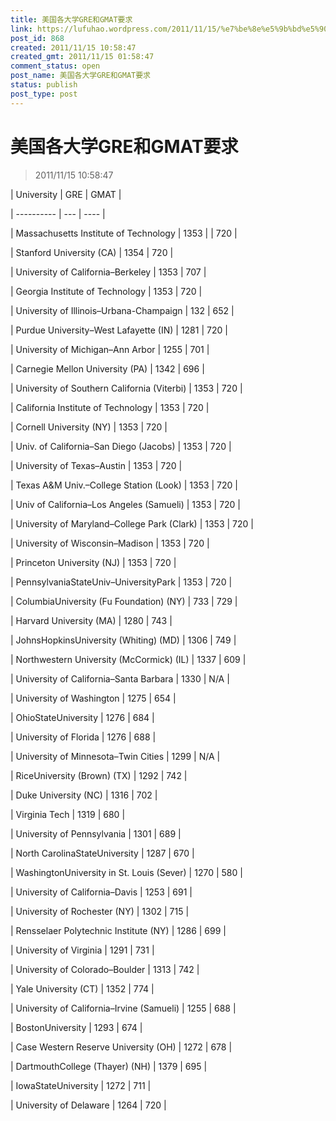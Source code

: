 ```yaml
---
title: 美国各大学GRE和GMAT要求
link: https://lufuhao.wordpress.com/2011/11/15/%e7%be%8e%e5%9b%bd%e5%90%84%e5%a4%a7%e5%ad%a6gre%e5%92%8cgmat%e8%a6%81%e6%b1%82/
post_id: 868
created: 2011/11/15 10:58:47
created_gmt: 2011/11/15 01:58:47
comment_status: open
post_name: 美国各大学GRE和GMAT要求
status: publish
post_type: post
---
```


# 美国各大学GRE和GMAT要求

> 2011/11/15 10:58:47

 
| University | GRE | GMAT |

| ---------- | --- | ---- |

| Massachusetts Institute of Technology | 1353 | | 720 |

| Stanford University (CA) | 1354 | 720 |

| University of California–Berkeley | 1353 | 707 |

| Georgia Institute of Technology | 1353 | 720 |

| University of Illinois–Urbana-Champaign | 132 | 652 |

| Purdue University–West Lafayette (IN) | 1281 | 720 |

| University of Michigan–Ann Arbor | 1255 | 701 |

| Carnegie Mellon University (PA) | 1342 | 696 |

| University of Southern California (Viterbi) | 1353 | 720 |

| California Institute of Technology | 1353 | 720 |

| Cornell University (NY) | 1353 | 720 |

| Univ. of California–San Diego (Jacobs) |  1353 | 720 |

| University of Texas–Austin |  1353 | 720 |

| Texas A&M Univ.–College Station (Look) |  1353 | 720 |

| Univ of California–Los Angeles (Samueli) |  1353 | 720 |

| University of Maryland–College Park (Clark) |  1353 | 720 |

| University of Wisconsin–Madison |  1353 | 720 |

| Princeton University (NJ) |  1353 | 720 |

| PennsylvaniaStateUniv–UniversityPark |  1353 | 720 |

| ColumbiaUniversity (Fu Foundation) (NY) | 733 | 729 |

| Harvard University (MA) | 1280 | 743 |

| JohnsHopkinsUniversity (Whiting) (MD) | 1306 | 749 |

| Northwestern University (McCormick) (IL) | 1337 | 609 |

| University of California–Santa Barbara | 1330 | N/A |

| University of Washington | 1275 | 654 |

| OhioStateUniversity | 1276 | 684 |

| University of Florida | 1276 | 688 |

| University of Minnesota–Twin Cities | 1299 | N/A |

| RiceUniversity (Brown) (TX) | 1292 | 742 |

| Duke University (NC) | 1316 | 702 |

| Virginia Tech | 1319 | 680 |

| University of Pennsylvania | 1301 | 689 |

| North CarolinaStateUniversity | 1287 | 670 |

| WashingtonUniversity in St. Louis (Sever) | 1270 | 580 |

| University of California–Davis | 1253 | 691 |

| University of Rochester (NY) | 1302 | 715 |

| Rensselaer Polytechnic Institute (NY) | 1286 | 699 |

| University of Virginia | 1291 | 731 |

| University of Colorado–Boulder | 1313 | 742  | 

| Yale University (CT) | 1352 | 774 |

| University of California–Irvine (Samueli) | 1255 | 688 |

| BostonUniversity | 1293 | 674 |

| Case Western Reserve University (OH) | 1272 | 678 |

| DartmouthCollege (Thayer) (NH) | 1379 | 695 |

| IowaStateUniversity | 1272 | 711 |

| University of Delaware | 1264 | 720 |
